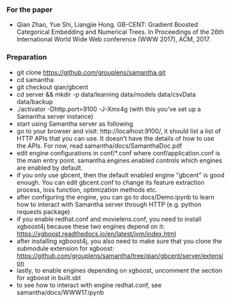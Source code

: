 ### For the paper 
* Qian Zhao, Yue Shi, Liangjie Hong. GB-CENT: Gradient Boosted Categorical Embedding and Numerical Trees. In Proceedings of the 26th International World Wide Web conference (WWW 2017), ACM, 2017.

### Preparation

* git clone https://github.com/grouplens/samantha.git
* cd samantha
* git checkout qian/gbcent
* cd server && mkdir -p data/learning data/models data/csvData data/backup
* ./activator -Dhttp.port=9100 -J-Xmx4g (with this you've set up a Samantha server instance)
* start using Samantha server as following
* go to your browser and visit: http://localhost:9100/, it should list a list of HTTP APIs that you can use. It doesn't have the details of how to use the APIs. For now, read samantha/docs/SamanthaDoc.pdf
* edit engine configurations in conf/*.conf where conf/application.conf is the main entry point. samantha.engines.enabled controls which engines are enabled by default. 
* if you only use gbcent, then the default enabled engine "gbcent" is good enough. You can edit gbcent.conf to change its feature extraction process, loss function, optimization methods etc.
* after configuring the engine, you can go to docs/Demo.ipynb to learn how to interact with Samantha server through HTTP (e.g. python requests package)
* if you enable redhat.conf and movielens.conf, you need to install xgboost4j because these two engines depend on it: https://xgboost.readthedocs.io/en/latest/jvm/index.html
* after installing xgboost4j, you also need to make sure that you clone the submodule extension for xgboost: https://github.com/grouplens/samantha/tree/qian/gbcent/server/extension
* lastly, to enable engines depending on xgboost, uncomment the section for xgboost in built.sbt
* to see how to interact with engine redhat.conf, see samantha/docs/WWW17.ipynb

